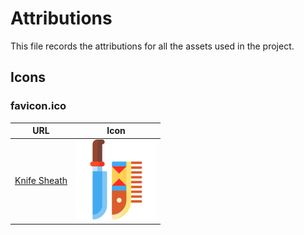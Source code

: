 # Attributions

This file records the attributions for all the assets used in the project.

## Icons

### favicon.ico
| URL | Icon |
| ---- | ---- |
| [Knife Sheath](https://www.flaticon.com/free-icon/knife_2128281) | <img src="./img/knife-sheath.png" width="128"> |
